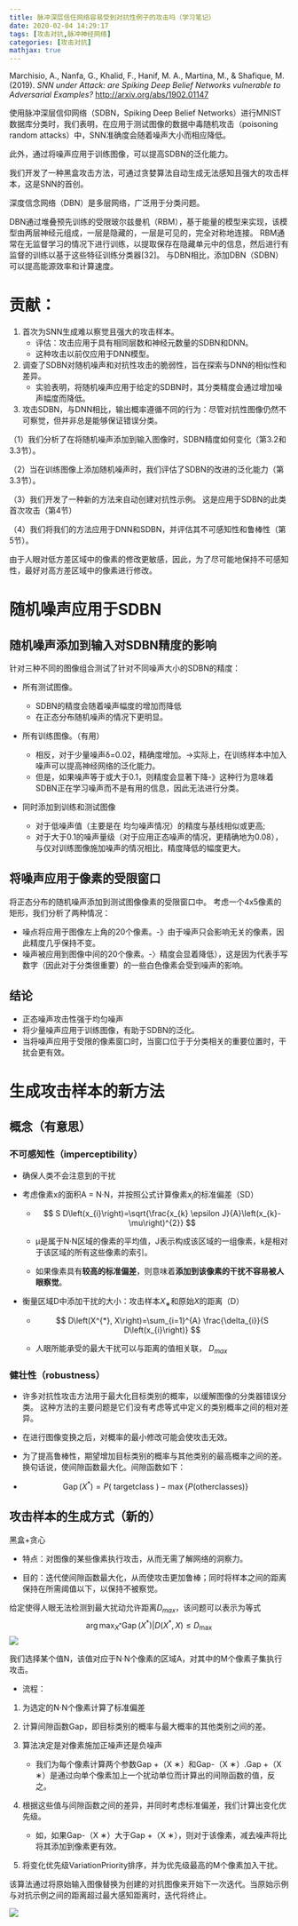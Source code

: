 ```yaml
---
title: 脉冲深层信任网络容易受到对抗性例子的攻击吗（学习笔记）
date: 2020-02-04 14:29:17
tags: [攻击对抗,脉冲神经网络]
categories: [攻击对抗]
mathjax: true
---
```


Marchisio, A., Nanfa, G., Khalid, F., Hanif, M. A., Martina, M., & Shafique, M. (2019). *SNN under Attack: are Spiking Deep Belief Networks vulnerable to Adversarial Examples?* http://arxiv.org/abs/1902.01147



使用脉冲深层信仰网络（SDBN，Spiking Deep Belief Networks）进行MNIST数据库分类时，我们表明，在应用于测试图像的数据中毒随机攻击（poisoning random attacks）中，SNN准确度会随着噪声大小而相应降低。 

此外，通过将噪声应用于训练图像，可以提高SDBN的泛化能力。 

我们开发了一种黑盒攻击方法，可通过贪婪算法自动生成无法感知且强大的攻击样本，这是SNN的首创。

深度信念网络（DBN）是多层网络，广泛用于分类问题。

DBN通过堆叠预先训练的受限玻尔兹曼机（RBM），基于能量的模型来实现，该模型由两层神经元组成，一层是隐藏的，一层是可见的，完全对称地连接。 RBM通常在无监督学习的情况下进行训练，以提取保存在隐藏单元中的信息，然后进行有监督的训练以基于这些特征训练分类器[32]。 与DBN相比，添加DBN（SDBN）可以提高能源效率和计算速度。



# 贡献：

1. 首次为SNN生成难以察觉且强大的攻击样本。
   - 评估：攻击应用于具有相同层数和神经元数量的SDBN和DNN。
   - 这种攻击以前仅应用于DNN模型。
2. 调查了SDBN对随机噪声和对抗性攻击的脆弱性，旨在探索与DNN的相似性和差异。
   - 实验表明，将随机噪声应用于给定的SDBN时，其分类精度会通过增加噪声幅度而降低。
3. 攻击SDBN，与DNN相比，输出概率遵循不同的行为：尽管对抗性图像仍然不可察觉，但并非总是能够保证错误分类。

（1）我们分析了在将随机噪声添加到输入图像时，SDBN精度如何变化（第3.2和3.3节）。

（2）当在训练图像上添加随机噪声时，我们评估了SDBN的改进的泛化能力（第3.3节）。

（3）我们开发了一种新的方法来自动创建对抗性示例。 这是应用于SDBN的此类首次攻击（第4节）

（4）我们将我们的方法应用于DNN和SDBN，并评估其不可感知性和鲁棒性（第5节）。



由于人眼对低方差区域中的像素的修改更敏感，因此，为了尽可能地保持不可感知性，最好对高方差区域中的像素进行修改。

# 随机噪声应用于SDBN



## 随机噪声添加到输入对SDBN精度的影响

针对三种不同的图像组合测试了针对不同噪声大小的SDBN的精度：

- 所有测试图像。
  - SDBN的精度会随着噪声幅度的增加而降低
  - 在正态分布随机噪声的情况下更明显。 

- 所有训练图像。（有用）
  - 相反，对于少量噪声δ=0.02，精确度增加。->实际上，在训练样本中加入噪声可以提高神经网络的泛化能力。
  - 但是，如果噪声等于或大于0.1，则精度会显著下降-》这种行为意味着SDBN正在学习噪声而不是有用的信息，因此无法进行分类。
- 同时添加到训练和测试图像
  - 对于低噪声值（主要是在 均匀噪声情况）的精度与基线相似或更高; 
  - 对于大于0.1的噪声量级（对于应用正态噪声的情况，更精确地为0.08），与仅对训练图像施加噪声的情况相比，精度降低的幅度更大。

## 将噪声应用于像素的受限窗口

将正态分布的随机噪声添加到测试图像像素的受限窗口中。 考虑一个4x5像素的矩形，我们分析了两种情况：

- 噪点将应用于图像左上角的20个像素。-》由于噪声只会影响无关的像素，因此精度几乎保持不变。
- 噪声被应用到图像中间的20个像素。-〉精度会显着降低），这是因为代表手写数字（因此对于分类很重要）的一些白色像素会受到噪声的影响。

## 结论

- 正态噪声攻击性强于均匀噪声
- 将少量噪声应用于训练图像，有助于SDBN的泛化。
- 当将噪声应用于受限的像素窗口时，当窗口位于于分类相关的重要位置时，干扰会更有效。



# 生成攻击样本的新方法

## 概念（有意思）

### 不可感知性（imperceptibility）

- 确保人类不会注意到的干扰

- 考虑像素x的面积A = N·N，并按照公式计算像素$x_i$的标准偏差（SD）

  - $$
    S D\left(x_{i}\right)=\sqrt{\frac{x_{k} \epsilon J}{A}\left(x_{k}-\mu\right)^{2}}
    $$

  - μ是属于N·N区域的像素的平均值，J表示构成该区域的一组像素，k是相对于该区域的所有这些像素的索引。 

  - 如果像素具有**较高的标准偏差**，则意味着**添加到该像素的干扰不容易被人眼察觉**。

- 衡量区域D中添加干扰的大小：攻击样本$X_∗$和原始$X$的距离（D）

  - $$
    D\left(X^{*}, X\right)=\sum_{i=1}^{A} \frac{\delta_{i}}{S D\left(x_{i}\right)}
    $$

  - 人眼所能承受的最大干扰可以与距离的值相关联， $D_{max}$

### 健壮性（robustness）

- 许多对抗性攻击方法用于最大化目标类别的概率，以缓解图像的分类器错误分类。 这种方法的主要问题是它们没有考虑等式中定义的类别概率之间的相对差异。

- 在进行图像变换之后，对概率的最小修改可能会使攻击无效。

- 为了提高鲁棒性，期望增加目标类别的概率与其他类别的最高概率之间的差。 换句话说，使间隙函数最大化。间隙函数如下：

- $$
  \operatorname{Gap}\left(X^{*}\right)=P(\text { targetclass })-\max \{P(\text {otherclasses})\}
  $$

## 攻击样本的生成方式（新的）

黑盒+贪心

- 特点：对图像的某些像素执行攻击，从而无需了解网络的洞察力。 

- 目的：迭代使间隙函数最大化，从而使攻击更加鲁棒；同时将样本之间的距离保持在所需阈值以下，以保持不被察觉。

给定使得人眼无法检测到最大扰动允许距离$D_{max}$，该问题可以表示为等式
$$
\arg \max _{X^{*}} \operatorname{Gap}\left(X^{*}\right) | D\left(X^{*}, X\right) \leq D_{\max }
$$
![](脉冲深层信任网络容易受到对抗性例子的攻击吗/methodology.png)

我们选择某个值N，该值对应于N·N个像素的区域A，对其中的M个像素子集执行攻击。

- 流程：

1. 为选定的N·N个像素计算了标准偏差
2. 计算间隙函数Gap，即目标类别的概率与最大概率的其他类别之间的差。
3. 算法决定是对像素施加正噪声还是负噪声
   - 我们为每个像素计算两个参数Gap +（X ∗）和Gap-（X ∗）.Gap +（X ∗）是通过向单个像素加上一个扰动单位而计算出的间隙函数的值，反之。

4. 根据这些值与间隙函数之间的差异，并同时考虑标准偏差，我们计算出变化优先级。
   - 如，如果Gap-（X ∗）大于Gap +（X ∗），则对于该像素，减去噪声将比将其添加到像素更有效。
5. 将变化优先级VariationPriority排序，并为优先级最高的M个像素加入干扰。

该算法通过将原始输入图像替换为创建的对抗图像来开始下一次迭代。当原始示例与对抗示例之间的距离超过最大感知距离时，迭代将终止。

![](脉冲深层信任网络容易受到对抗性例子的攻击吗/Algorithm.png)